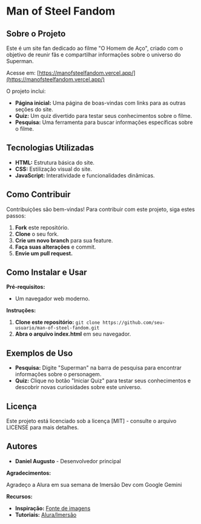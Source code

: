 # Man of Steel Fandom

## Sobre o Projeto

Este é um site fan dedicado ao filme "O Homem de Aço", criado com o objetivo de reunir fãs e compartilhar informações sobre o universo do Superman. 

Acesse em: [https://manofsteelfandom.vercel.app/](https://manofsteelfandom.vercel.app/)<br>

O projeto inclui:

* **Página inicial:** Uma página de boas-vindas com links para as outras seções do site.
* **Quiz:** Um quiz divertido para testar seus conhecimentos sobre o filme.
* **Pesquisa:** Uma ferramenta para buscar informações específicas sobre o filme.

## Tecnologias Utilizadas

* **HTML:** Estrutura básica do site.
* **CSS:** Estilização visual do site.
* **JavaScript:** Interatividade e funcionalidades dinâmicas.

## Como Contribuir

Contribuições são bem-vindas! Para contribuir com este projeto, siga estes passos:

1. **Fork** este repositório.
2. **Clone** o seu fork.
3. **Crie um novo branch** para sua feature.
4. **Faça suas alterações** e commit.
5. **Envie um pull request.**

## Como Instalar e Usar

**Pré-requisitos:**

* Um navegador web moderno.

**Instruções:**

1. **Clone este repositório:** `git clone https://github.com/seu-usuario/man-of-steel-fandom.git`
2. **Abra o arquivo index.html** em seu navegador.

## Exemplos de Uso

* **Pesquisa:** Digite "Superman" na barra de pesquisa para encontrar informações sobre o personagem.
* **Quiz:** Clique no botão "Iniciar Quiz" para testar seus conhecimentos e descobrir novas curiosidades sobre este universo.

## Licença

Este projeto está licenciado sob a licença [MIT] - consulte o arquivo LICENSE para mais detalhes.

## Autores

* **Daniel Augusto** - Desenvolvedor principal

**Agradecimentos:**

Agradeço a Alura em sua semana de Imersão Dev com Google Gemini

**Recursos:**

* **Inspiração:** [Fonte de imagens](https://www.imdb.com/title/tt0770828/)
* **Tutoriais:** [Alura/Imersão](https://cursos.alura.com.br/imersao)
